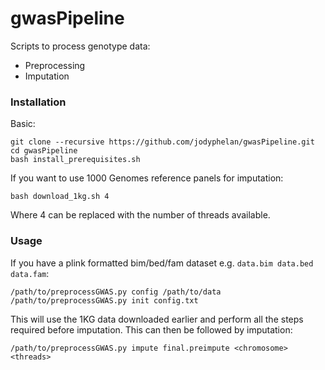 # gwasPipeline

Scripts to process genotype data:
* Preprocessing
* Imputation


### Installation
Basic:
```
git clone --recursive https://github.com/jodyphelan/gwasPipeline.git
cd gwasPipeline
bash install_prerequisites.sh
```
If you want to use 1000 Genomes reference panels for imputation:
```
bash download_1kg.sh 4
```
Where 4 can be replaced with the number of threads available.

### Usage
If you have a plink formatted bim/bed/fam dataset e.g. `data.bim data.bed data.fam`:
```
/path/to/preprocessGWAS.py config /path/to/data
/path/to/preprocessGWAS.py init config.txt
```
This will use the 1KG data downloaded earlier and perform all the steps required before imputation. This can then be followed by imputation:
```
/path/to/preprocessGWAS.py impute final.preimpute <chromosome> <threads>
```

